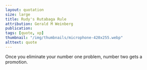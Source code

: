 ```yaml
---
layout: quotation
size: large
title: Rudy's Rutabaga Rule
attribution: Gerald M Weinberg
publication:
tags: [quote, xp]
thumbnail: "/img/thumbnails/microphone-420x255.webp"
alttext: quote
---
```


Once you eliminate your number one problem, number two gets a promotion.
